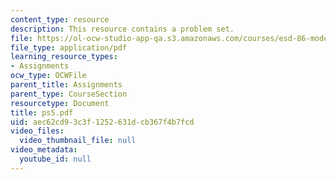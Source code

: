 ```yaml
---
content_type: resource
description: This resource contains a problem set.
file: https://ol-ocw-studio-app-qa.s3.amazonaws.com/courses/esd-86-models-data-and-inference-for-socio-technical-systems-spring-2007/aec62cd93c3f1252631dcb367f4b7fcd_ps5.pdf
file_type: application/pdf
learning_resource_types:
- Assignments
ocw_type: OCWFile
parent_title: Assignments
parent_type: CourseSection
resourcetype: Document
title: ps5.pdf
uid: aec62cd9-3c3f-1252-631d-cb367f4b7fcd
video_files:
  video_thumbnail_file: null
video_metadata:
  youtube_id: null
---
```

